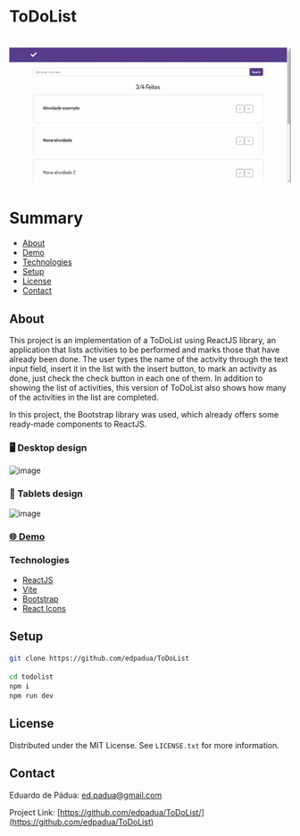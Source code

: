 # ToDoList

<h1>
    <a href="https://to-do-list-edpadua.vercel.app/"><img src="ToDoList/public/todolist-capture.gif"></a>
</h1>

# Summary

- [About](#about)
- [Demo](#-demo)
- [Technologies](#technologies)
- [Setup](#setup)
- [License](#license)
- [Contact](#contact)
 
## About

This project is an implementation of a ToDoList using ReactJS library, an application that lists activities to be performed and marks those that have already been done. The user types the name of the activity through the text input field, insert it in the list with the insert button, to mark an activity as done, just check the check button in each one of them. In addition to showing the list of activities, this version of ToDoList also shows how many of the activities in the list are completed.

In this project, the Bootstrap library was used, which already offers some ready-made components to ReactJS.

### :desktop_computer: Desktop design

![image](https://github.com/edpadua/ToDoList/assets/4975360/3be661b6-65fb-430e-9e4a-6bc22fbfaecc)

### :iphone: Tablets design

![image](https://github.com/edpadua/ToDoList/assets/4975360/8776a4c6-9143-4b0d-8477-fa451e806097)


### [🌐 Demo](to-do-list-edpadua.vercel.app)

### Technologies

- [ReactJS](https://reactjs.org)
- [Vite](https://vitejs.dev/guide/)
- [Bootstrap](https://react-bootstrap.github.io/)
- [React Icons](https://react-icons.github.io/react-icons/)

## Setup

```bash
git clone https://github.com/edpadua/ToDoList

cd todolist
npm i
npm run dev
```


## License

Distributed under the MIT License. See `LICENSE.txt` for more information.


## Contact

Eduardo de Pádua: ed.padua@gmail.com

Project Link: [https://github.com/edpadua/ToDoList/](https://github.com/edpadua/ToDoList) 

 
